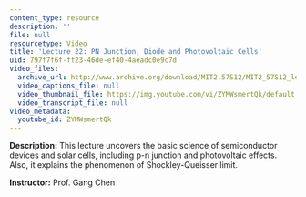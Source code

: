 ```yaml
---
content_type: resource
description: ''
file: null
resourcetype: Video
title: 'Lecture 22: PN Junction, Diode and Photovoltaic Cells'
uid: 797f7f6f-ff23-46de-ef40-4aeadc0e9c7d
video_files:
  archive_url: http://www.archive.org/download/MIT2.57S12/MIT2_57S12_lec22_300k.mp4
  video_captions_file: null
  video_thumbnail_file: https://img.youtube.com/vi/ZYMWsmertQk/default.jpg
  video_transcript_file: null
video_metadata:
  youtube_id: ZYMWsmertQk
---
```


**Description:** This lecture uncovers the basic science of semiconductor devices and solar cells, including p-n junction and photovoltaic effects. Also, it explains the phenomenon of Shockley-Queisser limit.

**Instructor:** Prof. Gang Chen